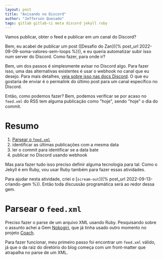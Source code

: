 ```yaml
---
layout: post
title: "Avisando no Discord"
author: "Jefferson Quesado"
tags: gitlab gitlab-ci meta discord jekyll ruby
---
```


Vamos publicar, obter o feed e publicar em um canal do Discord?

Bem, eu acabei de publicar um post ([Desafio do Zan]({% post_url 2022-09-09-soma-valores-sem-loops %})),
e eu queria automatizar subir isso num server do Discord. Como fazer, para onde ir?

Bem, um dos passos é simplesmente avisar no Discord algo. Para fazer isso, uma das alternativas
existentes é usar o webhook no canal que eu desejo. Para mais detalhes, [veja sobre isso nas docs
Discord](https://support.discord.com/hc/pt-br/articles/228383668). O que eu gostaria de enviar é 
o permalink do último post para um canal específico no Discord.

Então, como podemos fazer? Bem, podemos verificar se por acaso no `feed.xml` do RSS tem alguma publicação
como "hoje", sendo "hoje" o dia do commit.

# Resumo

1. [Parsear o `feed.xml`](#parsear-o-feedxml)
2. identificar as últimas publicações com a mesma data
3. ler o commit para identificar se a data bate
4. publicar no Discord usando webhook

Mas para fazer tudo isso preciso definir alguma tecnologia para tal. Como o Jekyll é em Ruby, vou usar
Ruby também para fazer essas atividades.

Para ajudar nesta atividade, criei o [`scream-out`]({% post_url 2022-09-13-criando-gem %}). Então toda discussão
programática será ao redor dessa gem.

# Parsear o `feed.xml`

Preciso fazer o parse de um arquivo XML usando Ruby. Pesquisando sobre o assunto achei a Gem
[Nokogiri](https://nokogiri.org/), que já tinha usado outro momento no projeto
[Coach](https://gitlab.com/geosales-open-source/coach/).

Para fazer funcionar, meu primeiro passo foi encontrar um `feed.xml` válido, já que o da raiz
do diretório do blog começa com um front-matter que atrapalha no parse de um XML.